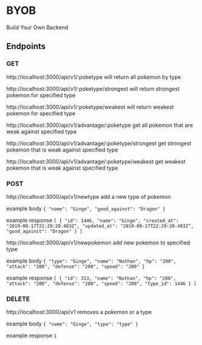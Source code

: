 # BYOB
Build Your Own Backend

## Endpoints

### GET
http://localhost:3000/api/v1/:poketype
will return all pokemon by type

http://localhost:3000/api/v1/:poketype/strongest
will return strongest pokemon for specified type

http://localhost:3000/api/v1/:poketype/weakest
will return weakest pokemon for specified type

http://localhost:3000/api/v1/advantage/:poketype
get all pokemon that are weak against specified type

http://localhost:3000/api/v1/advantage/:poketype/strongest
get strongest pokemon that is weak against specified type

http://localhost:3000/api/v1/advantage/:poketype/weakest
get weakest pokemon that is weak against specified type

### POST

http://localhost:3000/api/v1/newtype
add a new type of pokemon

  example body ```{
	"name": "Ginge",
	"good_against": "Dragon"
}```

  example response ```[
    {
        "id": 1446,
        "name": "Ginge",
        "created_at": "2019-08-17T22:29:20.483Z",
        "updated_at": "2019-08-17T22:29:20.483Z",
        "good_against": "Dragon"
    }
]```

http://localhost:3000/api/v1/newpokemon
add new pokemon to specified type

example body ```{
	"type": "Ginge",
	"name": "Nathan",
	"hp": "200",
	"attack": "200",
	"defense": "200",
	"speed": "200"
}```

  example response ```[
    {
        "id": 313,
        "name": "Nathan",
        "hp": "200",
        "attack": "200",
        "defense": "200",
        "speed": "200",
        "type_id": 1446
    }
]```

### DELETE

http://localhost:3000/api/v1
removes a pokemon or a type

example body ```{
	"name": "Ginge",
	"type": "type"
}```

example response ```1```

